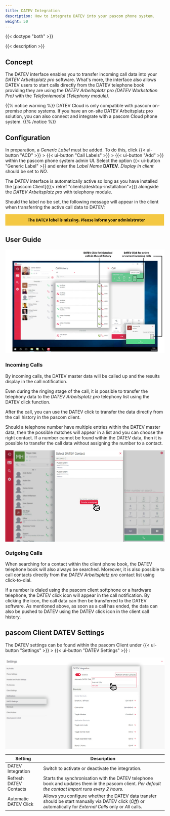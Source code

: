 ```yaml
---
title: DATEV Integration
description: How to integrate DATEV into your pascom phone system.
weight: 50
---
```


{{< doctype "both"  >}}

{{< description >}}

## Concept

The DATEV interface enables you to transfer incoming call data into your *DATEV Arbeitsplatz pro* software. What's more, the interface also allows DATEV users to start calls directly from the DATEV telephone book providing they are using the *DATEV Arbeitsplatz pro (DATEV Workstation Pro)* with the *Telefoniemodul (Telephony module)*. 

{{% notice warning %}}
DATEV Cloud is only compatible with pascom on-premise phone systems.
If you have an on-site DATEV Arbeitsplatz pro solution, you can also connect and integrate with a pascom Cloud phone system.
{{% /notice %}}

## Configuration

In preparation, a *Generic Label* must be added. To do this, click {{< ui-button "ACD" >}} > {{< ui-button "Call Labels" >}} > {{< ui-button "Add" >}} within the pascom phone system admin UI. Select the option {{< ui-button "Generic Label" >}} and enter the *Label Name* **DATEV**. *Display in client* should be set to *NO*.

The DATEV interface is automatically active so long as you have installed the [pascom Client]({{< relref "clients/desktop-installation">}}) alongside the *DATEV Arbeitsplatz pro* with telephony module.

Should the label no be set, the following message will appear in the client when transferring the active call data to DATEV:

![DATEV Label not configured](datev-label.en.jpg)

## User Guide

![Perform DATEV click](datev-journal.en.jpg)

### Incoming Calls

By incoming calls, the DATEV master data will be called up and the results display in the call notification.

Even during the ringing stage of the call, it is possible to transfer the telephony data to the *DATEV Arbeitsplatz pro* telephony list using the DATEV click function.

After the call, you can use the DATEV click to transfer the data directly from the call history in the pascom client.

Should a telephone number have multiple entries within the DATEV master data, then the possible matches will appear in a list and you can choose the right contact. If a number cannot be found within the DATEV data, then it is possible to transfer the call data without assigning the number to a contact. 

![Select DATEV entry](datev-selection.en.jpg)

### Outgoing Calls

When searching for a contact within the client phone book, the DATEV telephone book will also always be searched. Moreover, it is also possible to call contacts directly from the *DATEV Arbeitsplatz pro* contact list using click-to-dial.

If a number is dialed using the pascom client softphone or a hardware telephone, the DATEV click icon will appear in the call notification. By clicking the icon, the call data can then be transferred to the DATEV software. As mentioned above, as soon as a call has ended, the data can also be pushed to DATEV using the DATEV click icon in the client call history.


## pascom Client DATEV Settings

The DATEV settings can be found within the pascom Client under {{< ui-button "Settings" >}} > {{< ui-button "DATEV Settings" >}} :

![DATEV Settings](datev-settings.en.jpg)

|Setting|Description|
|---|---|
|DATEV Integration|Switch to activate or deactivate the integration. |
|Refresh DATEV Contacts|Starts the synchronisation with the DATEV telephone book and updates them in the pascom client. *Per default the contact import runs every 2 hours.*|
|Automatic DATEV Click |Allows you configure whether the DATEV data transfer should be start manually via DATEV click (*Off*) or automatically for *External Calls* only or *All* calls. |
